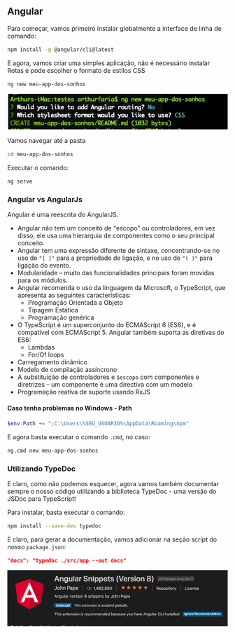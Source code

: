 ## Angular



Para começar, vamos primeiro instalar globalmente a interface de linha de comando:

```bash
npm install -g @angular/cli@latest
```



E agora, vamos criar uma simples aplicação, não é necessário instalar Rotas e pode escolher o formato de estilos CSS

```bash
ng new meu-app-dos-sonhos
```

![image-20191110170233512](assets/image-20191110170233512-3416155.png)

Vamos navegar até a pasta

```bash
cd meu-app-dos-sonhos
```

Executar o comando:

```bash
ng serve
```



### Angular vs AngularJs

Angular é uma reescrita do AngularJS.

- Angular não tem um conceito de "escopo" ou controladores, em vez disso, ele usa uma hierarquia de componentes como o seu principal conceito.
- Angular tem uma expressão diferente de sintaxe, concentrando-se no uso de `"[ ]"` para a propriedade de ligação, e no uso de `"( )"` para ligação do evento.
- Modularidade – muito das funcionalidades principais foram movidas para os módulos.
- Angular recomenda o uso da linguagem da Microsoft, o TypeScript, que apresenta as seguintes características:
  - Programação Orientada a Objeto
  - Tipagem Estática
  - Programação genérica
- O TypeScript é um superconjunto do ECMAScript 6 (ES6), e é compatível com ECMAScript 5. Angular também suporta as diretivas do ES6:
  - Lambdas
  - For/Of loops
- Carregamento dinâmico
- Modelo de compilação assíncrono
- A substituição de controladores e `$escopo` com componentes e diretrizes – um componente é uma directiva com um modelo
- Programação reativa de suporte usando RxJS



#### Caso tenha problemas no Windows - Path

```powershell
$env:Path += ";C:\Users\%SEU_USUARIO%\AppData\Roaming\npm"
```

E agora basta executar o comando `.cmd`, no caso:

```bash
ng.cmd new meu-app-dos-sonhos
```





### Utilizando TypeDoc

E claro, como não podemos esquecer, agora vamos também documentar sempre o nosso código utilizando a biblioteca TypeDoc - uma versão do JSDoc para TypeScript!

Para instalar, basta executar o comando:

```bash
npm install --save-dev typedoc
```



E claro, para gerar a documentação, vamos adicionar na seção script do nosso `package.json`:

```json
"docs": "typedoc ./src/app --out docs"
```





![image-20191110191850330](assets/image-20191110191850330.png)